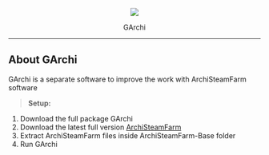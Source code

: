<p align="center"><img src="https://i.ibb.co/cC6XtBg/111111111111k-KQMt-KDb-ZV3n-Ksssa-YS1pioa5-L.png"></p>
<p align="center">GArchi</p>

----------


About GArchi
-------------

GArchi is a separate software to improve the work with ArchiSteamFarm software

> **Setup:**

1. Download the full package GArchi
2. Download the latest full version [ArchiSteamFarm](https://github.com/JustArchiNET/ArchiSteamFarm/releases)
3. Extract ArchiSteamFarm files inside ArchiSteamFarm-Base folder
4. Run GArchi
